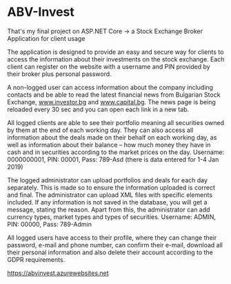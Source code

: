 # ABV-Invest
That's my final project on ASP.NET Core -> a Stock Exchange Broker Application for client usage

The application is designed to provide an easy and secure way for clients to access the information about their investments on the stock exchange. Each client can register on the website with a username and PIN provided by their broker plus personal password. 

A non-logged user can access information about the company including contacts and be able to read the latest financial news from Bulgarian Stock Exchange, www.investor.bg and www.capital.bg. The news page is being reloaded every 30 sec and you can open each link in a new tab.

All logged clients are able to see their portfolio meaning all securities owned by them at the end of each working day. They can also access all information about the deals made on their behalf on each working day, as well as information about their balance – how much money they have in cash and in securities according to the market prices on the day. Username: 0000000001, PIN: 00001, Pass: 789-Asd (there is data entered for 1-4 Jan 2019)

The logged administrator can upload portfolios and deals for each day separately. This is made so to ensure the information uploaded is correct and final. The administrator can upload XML files with specific elements included. If any information is not saved in the database, you will get a message, stating the reason. Apart from this, the administrator can add currency types, market types and types of securities. Username: ADMIN, PIN: 00000, Pass: 789-Admin

All logged users have access to their profile, where they can change their password, e-mail and phone number, can confirm their e-mail, download all their personal information and also delete their account according to the GDPR requirements.

https://abvinvest.azurewebsites.net